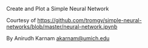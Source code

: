 Create and Plot a Simple Neural Network

Courtesy of <https://github.com/tromgy/simple-neural-networks/blob/master/neural-network.ipynb>

By Anirudh Karnam <akarnam@umich.edu>